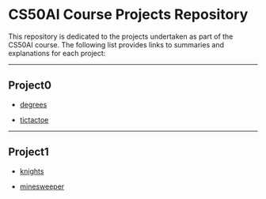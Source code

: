 # CS50AI Course Projects Repository

This repository is dedicated to the projects undertaken as part of the CS50AI course. The following list provides links to summaries and explanations for each project:
___

## Project0
* [degrees](Project0/degrees)

* [tictactoe](Project0/tictactoe) 
___

## Project1
* [knights](Project1/knights)

* [minesweeper](Project1/minesweeper)
